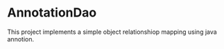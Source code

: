 AnnotationDao
=============
This project implements a simple object relationshiop mapping using java annotion.
